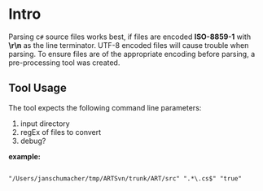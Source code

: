 # Intro #
Parsing c`#` source files works best, if files are encoded **ISO-8859-1** with **\r\n** as the line terminator. UTF-8 encoded files will cause trouble when parsing. To ensure files are of the appropriate encoding before parsing, a pre-processing tool was created.

## Tool Usage ##
The tool expects the following command line parameters:
  1. input directory
  1. regEx of files to convert
  1. debug?

**example:**
```

"/Users/janschumacher/tmp/ARTSvn/trunk/ART/src" ".*\.cs$" "true"
```